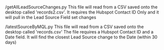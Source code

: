 /getAllLeadSourceChanges.py
This file will read from a CSV saved onto the desktop called 'records2.csv'.
It requires the Hubspot Contact ID Only and it will pull in the Lead Source Field set changes

/latestSourceByMQL.py
This file will read from a CSV saved onto the desktop called 'records.csv'
The file requires a Hubspot Contact ID and a Date field. It will find the closest Lead Source change to the Date (within 30 days)
